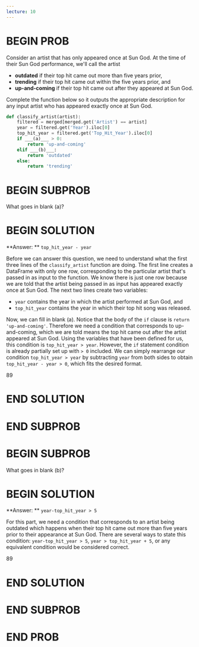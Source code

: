 ```yaml
---
lecture: 10
---
```


# BEGIN PROB

Consider an artist that has only appeared once at Sun God. At the time of their Sun God performance, we'll call the artist 

- **outdated** if their top hit came out more than five years prior,
- **trending** if their top hit came out within the five years prior, and
- **up-and-coming** if their top hit came out after they appeared at Sun God.

Complete the function below so it outputs the appropriate description for any input artist who has appeared exactly once at Sun God.

```py
def classify_artist(artist):
    filtered = merged[merged.get('Artist') == artist]
    year = filtered.get('Year').iloc[0]
    top_hit_year = filtered.get('Top_Hit_Year').iloc[0]
    if ___(a)___ > 0:
        return 'up-and-coming'
    elif ___(b)___:
        return 'outdated'
    else:
        return 'trending'
```


# BEGIN SUBPROB
What goes in blank (a)?
# BEGIN SOLUTION
**Answer: ** `top_hit_year - year`

Before we can answer this question, we need to understand what the first three lines of the `classify_artist` function are doing. The first line creates a DataFrame with only one row, corresponding to the particular artist that's passed in as input to the function. We know there is just one row because we are told that the artist being passed in as input has appeared exactly once at Sun God. The next two lines create two variables: 

- `year` contains the year in which the artist performed at Sun God, and 
- `top_hit_year` contains the year in which their top hit song was released.

Now, we can fill in blank (a). Notice that the body of the `if` clause is `return 'up-and-coming'`. Therefore we need a condition that corresponds to up-and-coming, which we are told means the top hit came out after the artist appeared at Sun God. Using the variables that have been defined for us, this condition is `top_hit_year > year`. However, the `if` statement condition is already partially set up with `> 0` included. We can simply rearrange our condition `top_hit_year > year` by subtracting `year` from both sides to obtain `top_hit_year - year > 0`, which fits the desired format.

<average>89</average>


# END SOLUTION
# END SUBPROB
# BEGIN SUBPROB
What goes in blank (b)?
# BEGIN SOLUTION
**Answer: ** `year-top_hit_year > 5`

For this part, we need a condition that corresponds to an artist being outdated which happens when their top hit came out more than five years prior to their appearance at Sun God. There are several ways to state this condition: `year-top_hit_year > 5`, `year > top_hit_year + 5`, or any equivalent condition would be considered correct. 

<average>89</average>

# END SOLUTION
# END SUBPROB
# END PROB
